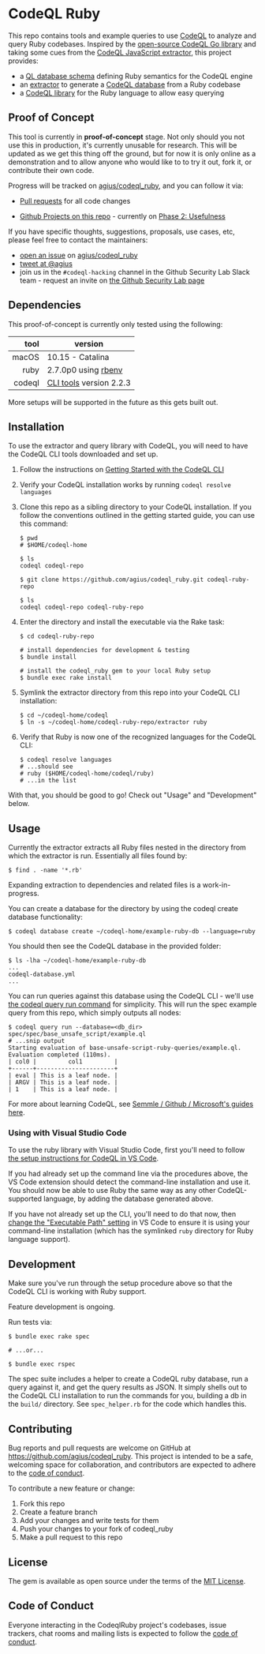 # CodeQL Ruby

This repo contains tools and example queries to use [CodeQL](https://securitylab.github.com/tools/codeql) to analyze and query Ruby codebases. Inspired by the [open-source CodeQL Go library](https://github.com/github/codeql-go) and taking some cues from the [CodeQL JavaScript extractor](https://github.com/github/codeql/tree/master/javascript/extractor), this project provides:

- a [QL database schema](https://help.semmle.com/codeql/advanced-glossary.html#ql-database-schema) defining Ruby semantics for the CodeQL engine
- an [extractor](https://help.semmle.com/codeql/glossary.html#extractor) to generate a [CodeQL database](https://help.semmle.com/codeql/about-codeql.html#about-codeql-databases) from a Ruby codebase
- a [CodeQL library](https://help.semmle.com/QL/ql-handbook/modules.html#library-modules) for the Ruby language to allow easy querying

## Proof of Concept

This tool is currently in **proof-of-concept** stage. Not only should you not use this in production, it's currently unusable for research. This will be updated as we get this thing off the ground, but for now it is only online as a demonstration and to allow anyone who would like to to try it out, fork it, or contribute their own code.

Progress will be tracked on [agius/codeql_ruby](https://github.com/agius/codeql_ruby), and you can follow it via:

- [Pull requests](https://github.com/agius/codeql_ruby/pulls) for all code changes

- [Github Projects on this repo](https://github.com/agius/codeql_ruby/projects) - currently on [Phase 2: Usefulness](https://github.com/agius/codeql_ruby/projects/1)

If you have specific thoughts, suggestions, proposals, use cases, etc, please feel free to contact the maintainers:

- [open an issue](https://github.com/agius/codeql_ruby/issues/new) on [agius/codeql_ruby](https://github.com/agius/codeql_ruby) 
- [tweet at @agius](http://twitter.com/agius)
- join us in the `#codeql-hacking` channel in the Github Security Lab Slack team - request an invite on [the Github Security Lab page](https://securitylab.github.com/get-involved)

## Dependencies

This proof-of-concept is currently only tested using the following:

|   tool | version                                                      |
| -----: | ------------------------------------------------------------ |
|  macOS | 10.15 - Catalina                                             |
|   ruby | 2.7.0p0 using [rbenv](https://github.com/rbenv/rbenv)        |
| codeql | [CLI tools](https://help.semmle.com/codeql/codeql-cli/procedures/get-started.html) version 2.2.3 |

More setups will be supported in the future as this gets built out.

## Installation

To use the extractor and query library with CodeQL, you will need to have the CodeQL CLI tools downloaded and set up.

1. Follow the instructions on [Getting Started with the CodeQL CLI](https://help.semmle.com/codeql/codeql-cli/procedures/get-started.html)

2. Verify your CodeQL installation works by running `codeql resolve languages`

3. Clone this repo as a sibling directory to your CodeQL installation. If you follow the conventions outlined in the getting started guide, you can use this command:

   ```shell
   $ pwd
   # $HOME/codeql-home
   
   $ ls
   codeql codeql-repo
   
   $ git clone https://github.com/agius/codeql_ruby.git codeql-ruby-repo
   
   $ ls
   codeql codeql-repo codeql-ruby-repo
   ```

4. Enter the directory and install the executable via the Rake task:

   ```shell
   $ cd codeql-ruby-repo
   
   # install dependencies for development & testing
   $ bundle install
   
   # install the codeql_ruby gem to your local Ruby setup
   $ bundle exec rake install
   ```

5. Symlink the extractor directory from this repo into your CodeQL CLI installation:

   ```shell
   $ cd ~/codeql-home/codeql
   $ ln -s ~/codeql-home/codeql-ruby-repo/extractor ruby
   ```

6. Verify that Ruby is now one of the recognized languages for the CodeQL CLI:

   ```shell
   $ codeql resolve languages
   # ...should see
   # ruby ($HOME/codeql-home/codeql/ruby)
   # ...in the list
   ```

With that, you should be good to go! Check out "Usage" and "Development" below.

## Usage

Currently the extractor extracts all Ruby files nested in the directory from which the extractor is run. Essentially all files found by:

```shell
$ find . -name '*.rb'
```

Expanding extraction to dependencies and related files is a work-in-progress.

You can create a database for the directory by using the codeql create database functionality:

```shell
$ codeql database create ~/codeql-home/example-ruby-db --language=ruby
```

You should then see the CodeQL database in the provided folder:

```shell
$ ls -lha ~/codeql-home/example-ruby-db
...
codeql-database.yml
...
```

You can run queries against this database using the CodeQL CLI - we'll use [the codeql query run command](https://help.semmle.com/codeql/codeql-cli/commands/query-run.html) for simplicity. This will run the spec example query from this repo, which simply outputs all nodes:

```shell
$ codeql query run --database=<db_dir> spec/spec/base_unsafe_script/example.ql
# ...snip output
Starting evaluation of base-unsafe-script-ruby-queries/example.ql.
Evaluation completed (110ms).
| col0 |         col1         |
+------+----------------------+
| eval | This is a leaf node. |
| ARGV | This is a leaf node. |
| 1    | This is a leaf node. |
```

For more about learning CodeQL, see [Semmle / Github / Microsoft's guides here](https://help.semmle.com/QL/learn-ql/).

### Using with Visual Studio Code

To use the ruby library with Visual Studio Code, first you'll need to follow [the setup instructions for CodeQL in VS Code](https://help.semmle.com/codeql/codeql-for-vscode/procedures/setting-up.html). 

If you had already set up the command line via the procedures above, the VS Code extension should detect the command-line installation and use it. You should now be able to use Ruby the same way as any other CodeQL-supported language, by adding the database generated above.

If you have not already set up the CLI, you'll need to do that now, then [change the "Executable Path" setting](https://help.semmle.com/codeql/codeql-for-vscode/reference/settings.html#choosing-a-version-of-the-codeql-cli) in VS Code to ensure it is using your command-line installation (which has the symlinked `ruby` directory for Ruby language support).

## Development

Make sure you've run through the setup procedure above so that the CodeQL CLI is working with Ruby support.

Feature development is ongoing.

Run tests via:

```shell
$ bundle exec rake spec

# ...or...

$ bundle exec rspec
```

The spec suite includes a helper to create a CodeQL ruby database, run a query against it, and get the query results as JSON. It simply shells out to the CodeQL CLI installation to run the commands for you, building a db in the `build/` directory. See `spec_helper.rb` for the code which handles this.

## Contributing

Bug reports and pull requests are welcome on GitHub at https://github.com/agius/codeql_ruby. This project is intended to be a safe, welcoming space for collaboration, and contributors are expected to adhere to the [code of conduct](https://github.com/agius/codeql_ruby/blob/master/CODE_OF_CONDUCT.md).

To contribute a new feature or change:

1. Fork this repo
2. Create a feature branch
3. Add your changes and write tests for them
4. Push your changes to your fork of codeql_ruby
5. Make a pull request to this repo


## License

The gem is available as open source under the terms of the [MIT License](https://opensource.org/licenses/MIT).

## Code of Conduct

Everyone interacting in the CodeqlRuby project's codebases, issue trackers, chat rooms and mailing lists is expected to follow the [code of conduct](https://github.com/agius/codeql_ruby/blob/master/CODE_OF_CONDUCT.md).
